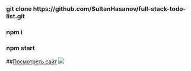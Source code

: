 <h3>git clone https://github.com/SultanHasanov/full-stack-todo-list.git</h3>
<h3>npm i</h3>
<h3>npm start</h3>
##<a href="https://sultanhasanov.github.io/full-stack-todo-list/">Посмотреть сайт</a>
<img src='https://user-images.githubusercontent.com/105391964/212732893-88072ac6-d0c2-41fe-84f0-893d56c2aa8d.gif'></img>
